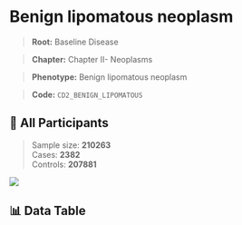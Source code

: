 # Benign lipomatous neoplasm

> **Root:** Baseline Disease  

> **Chapter:** Chapter II- Neoplasms  

> **Phenotype:** Benign lipomatous neoplasm  

> **Code:** `CD2_BENIGN_LIPOMATOUS`

## 🧪 All Participants  
> Sample size: **210263**  
> Cases: **2382**  
> Controls: **207881**
<img src="/Sensitive/Figures/ALL/Incidence/CD2_BENIGN_LIPOMATOUS.png"/>

## 📊 Data Table
<CsvTableMRF src="/Sensitive/Data/ALL/Incidence/COX_CD2_BENIGN_LIPOMATOUS.csv"/>

